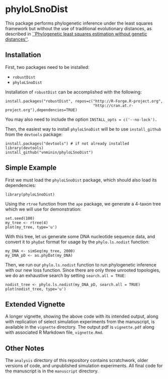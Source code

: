 # phyloLSnoDist
This package performs phylogenetic inference under the least squares framework but without the use of traditional evolutionary distances, as described in [``Phylogenetic least squares estimation without genetic distances''](https://arxiv.org/abs/2311.12717).

## Installation
First, two packages need to be installed: 

  - `robustDist` 
  - `phyloLSnoDist`
  

Installation of `robustDist` can be accomplished with the following:
```
install.packages("robustDist", repos=c("http://R-Forge.R-project.org",
                                       "http://cran.at.r-project.org"),dependencies=TRUE)
```
You may also need to include the option `INSTALL_opts = c('--no-lock').`

Then, the easiest way to install `phyloLSnoDist` will be to use `install_github` from the `devtools` package:

```
install.packages("devtools") # if not already installed
library(devtools)
install_github("vnminin/phyloLSnoDist")
```


## Simple Example
First we must load the `phyloLSnoDist` package, which should also load its dependencies:
```
library(phyloLSnoDist)
```

Using the `rtree` function from the `ape` package, we generate a 4-taxon tree which we will use for demonstration:
```
set.seed(100)
my_tree <- rtree(4)
plot(my_tree, type='u')
```

With this tree, let us generate some DNA nucleotide sequence data, and convert it to `phyDat` format for usage by the `phylo.ls.nodist` function:
```
my_DNA <- simSeq(my_tree, 2000)
my_DNA_pD <- as.phyDat(my_DNA)
```

Then, we run our `phylo.ls.nodist` function to run phylogenetic inference with our new loss function. Since there are only three unrooted topologies, we do an exhaustive search by setting `search.all = TRUE`:
```
nodist_tree <- phylo.ls.nodist(my_DNA_pD, search.all = TRUE)
plot(nodist_tree, type='u')
```


## Extended Vignette
A longer vignette, showing the above code with its intended output, along with replication of select simulation experiments from the manuscript, is available in the `vignette` directory. The output pdf is `vignette.pdf` along with associated R Markdown file, `vignette.Rmd`.

## Other Notes
The `analysis` directory of this repository contains scratchwork, older versions of code, and unpublished simulation experiments. All final code for the manuscript is in the `manuscript` directory. 
